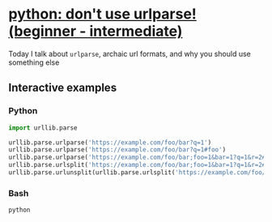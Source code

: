 # [python: don't use urlparse! (beginner - intermediate)](https://youtu.be/ABJvdsIANds)

Today I talk about `urlparse`, archaic url formats, and why you should use something else

## Interactive examples

### Python

```python
import urllib.parse

urllib.parse.urlparse('https://example.com/foo/bar?q=1')
urllib.parse.urlparse('https://example.com/foo/bar?q=1#foo')
urllib.parse.urlparse('https://example.com/foo/bar;foo=1&bar=1?q=1&r=2#foo')
urllib.parse.urlsplit('https://example.com/foo/bar;foo=1&bar=1?q=1&r=2#foo')
urllib.parse.urlunsplit(urllib.parse.urlsplit('https://example.com/foo/bar;foo=1&bar=1?q=1&r=2#foo'))
```

### Bash

```bash
python
```
